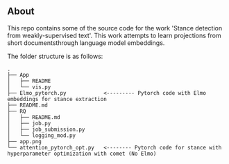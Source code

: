 ## About

This repo contains some of the source code for the work 'Stance detection from weakly-supervised text'. This work attempts to learn projections from short documentsthrough language model embeddings. 

The folder structure is as follows:

```
.
├── App    
│   ├── README
│   └── vis.py
├── Elmo_pytorch.py            <--------- Pytorch code with Elmo embeddings for stance extraction 
├── README.md
├── RQ               
│   ├── README.md
│   ├── job.py
│   ├── job_submission.py
│   └── logging_mod.py
├── app.png
└── attention_pytorch_opt.py   <-------- Pytorch code for stance with hyperparameter optimization with comet (No Elmo)
```
